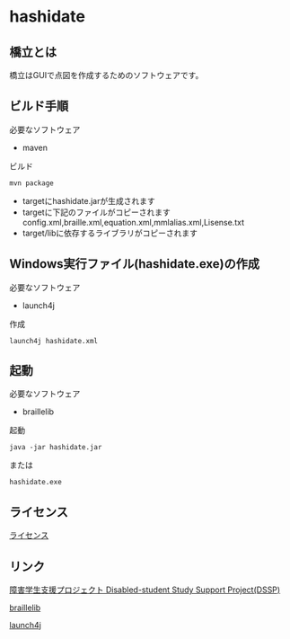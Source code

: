 # hashidate

## 橋立とは

橋立はGUIで点図を作成するためのソフトウェアです。

## ビルド手順
必要なソフトウェア
* maven

ビルド

    mvn package

* targetにhashidate.jarが生成されます
* targetに下記のファイルがコピーされます<br>
config.xml,braille.xml,equation.xml,mmlalias.xml,Lisense.txt
* target/libに依存するライブラリがコピーされます

## Windows実行ファイル(hashidate.exe)の作成
必要なソフトウェア
* launch4j

作成

    launch4j hashidate.xml

## 起動
必要なソフトウェア
* braillelib

起動

    java -jar hashidate.jar

または

    hashidate.exe

## ライセンス
[ライセンス](Lisense.txt)


## リンク
[障害学生支援プロジェクト Disabled-student Study Support Project(DSSP)](http://dssp.sakura.ne.jp/)

[braillelib](https://github.com/dssp-tools/braillelib)

[launch4j](http://launch4j.sourceforge.net/)
